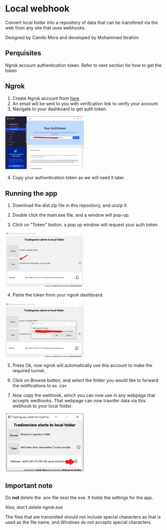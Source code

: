 # Local webhook
 
Convert local folder into a repository of data that can be transfered via the web from any site that uses webhooks. 

Designed by Camilo Mora and developed by Mohammed Ibrahim


## Perquisites
 Ngrok account authentication token. Refer to next section for how to get the token
 
 
 ## Ngrok 

 1. Create Ngrok account from [here](https://dashboard.ngrok.com/signup)
 2. An email will be sent to you with verification link to verify your account.
 3. Navigate to your dashboard to get auth token.
 
 <img src="https://github.com/Camilo-Mora/LocalFolderWebhook/blob/main/Images/NGrokToken.png" width=50% >
 

 4. Copy your authentication token as we will need it later.
  



## Running the app

1. Download the dist.zip file in this repository, and unzip it.

2. Double click the main.exe file, and a window will pop-up.

3. Click on "Token" button, a pop up window will request your auth token
  
  <img src="https://github.com/Camilo-Mora/LocalFolderWebhook/blob/main/Images/InsertToken.png" width=50% >
  
4. Paste the token from your ngrok dashboard.
  
  <img src="https://github.com/Camilo-Mora/LocalFolderWebhook/blob/main/Images/InsertToken2.png" width=50% >

5. Press Ok, now ngrok will automatically use this account to make the required tunnel.

6. Click on Browse  button, and select the folder you would like to forward the notifications to as .csv

7. Now copy the webhook, which you can now use in any webpage that accepts wedhooks. That webpage can now trasnfer data via this webhook to your local folder.
 
 <img src="https://github.com/Camilo-Mora/LocalFolderWebhook/blob/main/Images/Webhook.png" width=50% >


## Important note
Do **not** delete the .env file near the exe. It holds the settings for the app. 

Also, don't delete ngrok.exe 

The files that are transmited should not include special characters as that is used as the file name, and Windows do not accepts special characters.
